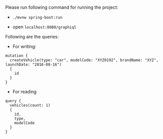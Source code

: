 Please run following command for running the project:

* ```./mvnw spring-boot:run```

* open ```localhost:8080/graphiql```

Following are the queries:

* For writing: 
```
mutation {
  createVehicle(type: "car", modelCode: "XYZ0192", brandName: "XYZ", launchDate: "2016-08-16") 
  {
    id
  }
}
```

* For reading 
```
query {
  vehicles(count: 1) 
  {
    id, 
    type, 
    modelCode
  }
}
```